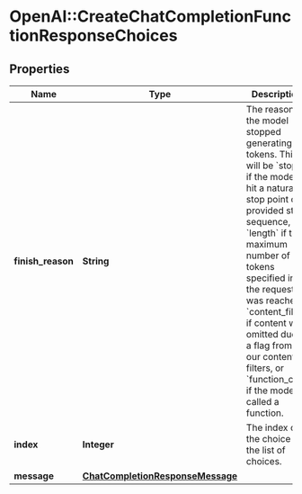 # OpenAI::CreateChatCompletionFunctionResponseChoices

## Properties
Name | Type | Description | Notes
------------ | ------------- | ------------- | -------------
**finish_reason** | **String** | The reason the model stopped generating tokens. This will be &#x60;stop&#x60; if the model hit a natural stop point or a provided stop sequence, &#x60;length&#x60; if the maximum number of tokens specified in the request was reached, &#x60;content_filter&#x60; if content was omitted due to a flag from our content filters, or &#x60;function_call&#x60; if the model called a function.  | 
**index** | **Integer** | The index of the choice in the list of choices. | 
**message** | [**ChatCompletionResponseMessage**](ChatCompletionResponseMessage.md) |  | 

